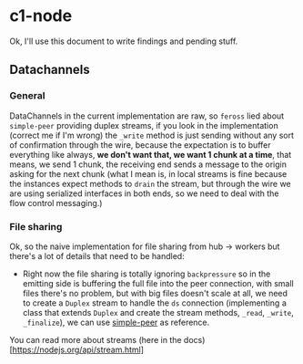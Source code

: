 # c1-node

Ok, I'll use this document to write findings and pending stuff.

## Datachannels

### General
DataChannels in the current implementation are raw, so `feross` lied about `simple-peer` providing duplex streams, if you look in the implementation (correct me if I'm wrong) the `_write` method is just sending without any sort of confirmation through the wire, because the expectation is to buffer everything like always, **we don't want that, we want 1 chunk at a time**, that means, we send 1 chunk, the receiving end sends a message to the origin asking for the next chunk (what I mean is, in local streams is fine because the instances expect methods to `drain` the stream, but through the wire we are using serialized interfaces in both ends, so we need to deal with the flow control messaging.)

### File sharing
Ok, so the naive implementation for file sharing from hub -> workers but there's a lot of details that need to be handled:
- Right now the file sharing is totally ignoring `backpressure` so in the emitting side is buffering the full file into the peer connection, with small files there's no problem, but with big files doesn't scale at all, we need to create a `Duplex` stream to handle the `ds` connection (implementing a class that extends `Duplex` and create the stream methods, `_read`, `_write`, `_finalize`), we can use [simple-peer](https://github.com/feross/simple-peer/blob/master/index.js) as reference.

You can read more about streams (here in the docs)[https://nodejs.org/api/stream.html]